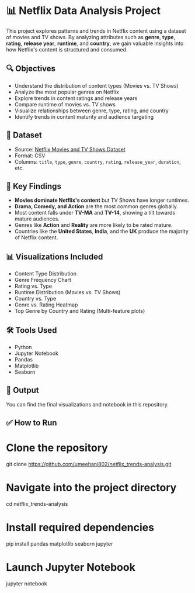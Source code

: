 # 📊 Netflix Data Analysis Project

This project explores patterns and trends in Netflix content using a dataset of movies and TV shows. By analyzing attributes such as **genre**, **type**, **rating**,
**release year**, **runtime**, and **country**, we gain valuable insights into how Netflix's content is structured and consumed.

## 🔍 Objectives

- Understand the distribution of content types (Movies vs. TV Shows)
- Analyze the most popular genres on Netflix
- Explore trends in content ratings and release years
- Compare runtime of movies vs. TV shows
- Visualize relationships between genre, type, rating, and country
- Identify trends in content maturity and audience targeting

## 📁 Dataset

- Source: [Netflix Movies and TV Shows Dataset](https://www.kaggle.com/datasets/shivamb/netflix-shows)
- Format: CSV
- Columns: `title`, `type`, `genre`, `country`, `rating`, `release_year`, `duration`, etc.

## 📌 Key Findings

- **Movies dominate Netflix's content** but TV Shows have longer runtimes.
- **Drama, Comedy, and Action** are the most common genres globally.
- Most content falls under **TV-MA** and **TV-14**, showing a tilt towards mature audiences.
- Genres like **Action** and **Reality** are more likely to be rated mature.
- Countries like the **United States**, **India**, and the **UK** produce the majority of Netflix content.

## 📊 Visualizations Included

- Content Type Distribution
- Genre Frequency Chart
- Rating vs. Type
- Runtime Distribution (Movies vs. TV Shows)
- Country vs. Type
- Genre vs. Rating Heatmap
- Top Genre by Country and Rating (Multi-feature plots)

## 🛠️ Tools Used

- Python
- Jupyter Notebook
- Pandas
- Matplotlib
- Seaborn

## 📄 Output

You can find the final visualizations and notebook in this repository.

## ✅ How to Run

# Clone the repository
git clone https://github.com/umeehani802/netflix_trends-analysis.git

# Navigate into the project directory
cd netflix_trends-analysis

# Install required dependencies
pip install pandas matplotlib seaborn jupyter

# Launch Jupyter Notebook
jupyter notebook

